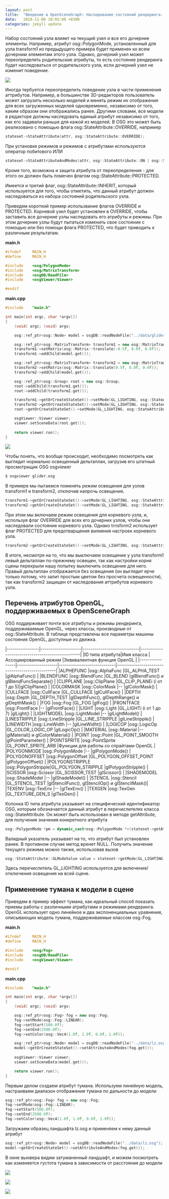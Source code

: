 ```yaml
---
layout: post
title:  "Введение в OpenSceneGraph: Наследование состояний рендеринга. Применение атрибутов и режимов"
date:   2018-11-06 10:05:00 +0300
categories: jekyll update
---
```


Набор состояний узла влияет на текущий узел и все его дочерние элементы. Например, атрибут osg::PolygonMode, установленный для узла transform1 из предыдущего примера будет применен ко всем дочерним элементам этого узла. Однако, дочерний узел может переопределять родительские атрибуты, то есть состояние рендеринга будет наследоваться от родительского узла, если дочерний узел не изменит поведение.

![](https://habrastorage.org/webt/ez/_c/4q/ez_c4qowpsmgjqwqmhtpu5noilm.png)

Иногда тербуется переопределить поведение узла в части применения аттрибутов. Например, в большинстве 3D-редакторов пользователь может загрузить несколько моделей и менять режим их отображения для всех загруженных моделей одновременно, независимо от того, каким образом они отображались ранее. Другими словами, все модели в редакторе должны наследовать единый атрибут независимо от того, как его задавали раньше для кажой из моделей. В OSG это может быть реализовано с помощью флага osg::StateAttribute::OVERRIDE, например

```cpp
stateset->StateAttribute(attr, osg::StateAttribute::OVERRIDE);
```

При установке режимов и режимов с атрибутами используются оператор побитового ИЛИ

```cpp
stateset->StateAttributeAndModes(attr, osg::StateAttribute::ON | osg::StateAttribute::OVERRIDE);
```

Кроме того, возможна и защита атрибута от переопределения - для этого он должен быть помечен флагом osg::StateAttribute::PROTECTED.

Имеется и третий флаг, osg::StateAttribute::INHERIT, который используется для того, чтобы отметить, что данный атрибут должен наследоваться из набора состояний родительского узла.

Приведем короткий пример использвание флагов OVERRIDE и PROTECTED. Корневой узел будет установлен в OVERRIDE, чтобы заставить все дочерние узлы наследовать его атрибуты и режимы. При этом дочерние узлы будут пытаться изменить свое состояние с помощью или без помощи флага PROTECTED, что будет приводить к различным результатам.

**main.h**
```cpp
#ifndef		MAIN_H
#define		MAIN_H

#include    <osg/PolygonMode>
#include    <osg/MatrixTransform>
#include    <osgDB/ReadFile>
#include    <osgViewer/Viewer>

#endif
```

**main.cpp**
```cpp
#include	"main.h"

int main(int argc, char *argv[])
{
    (void) argc; (void) argv;

    osg::ref_ptr<osg::Node> model = osgDB::readNodeFile("../data/glider.osg");

    osg::ref_ptr<osg::MatrixTransform> transform1 = new osg::MatrixTransform;
    transform1->setMatrix(osg::Matrix::translate(-0.5f, 0.0f, 0.0f));
    transform1->addChild(model.get());

    osg::ref_ptr<osg::MatrixTransform> transform2 = new osg::MatrixTransform;
    transform2->setMatrix(osg::Matrix::translate(0.5f, 0.0f, 0.0f));
    transform2->addChild(model.get());

    osg::ref_ptr<osg::Group> root = new osg::Group;
    root->addChild(transform1.get());
    root->addChild(transform2.get());

    transform1->getOrCreateStateSet()->setMode(GL_LIGHTING, osg::StateAttribute::OFF);
    transform2->getOrCreateStateSet()->setMode(GL_LIGHTING, osg::StateAttribute::OFF | osg::StateAttribute::PROTECTED);
    root->getOrCreateStateSet()->setMode(GL_LIGHTING, osg::StateAttribute::ON | osg::StateAttribute::OVERRIDE);

    osgViewer::Viewer viewer;
    viewer.setSceneData(root.get());
    
    return viewer.run();
}
```

![](https://habrastorage.org/webt/lf/8h/u4/lf8hu4n3ii1bor6lgsktbischd0.png)

Чтобы понять, что вообще происходит, необходимо посмотреть как выглядит нормально освещенный дельтаплан, загрузив его  штатный просмотрищик OSG osgviewer

```bash
$ osgviewer glider.osg
```

В примере мы пытаемся поменять режим освещения для узлов transform1 и transform2, отключив напрочь освещение. 

```cpp
transform1->getOrCreateStateSet()->setMode(GL_LIGHTING, osg::StateAttribute::OFF);
transform2->getOrCreateStateSet()->setMode(GL_LIGHTING, osg::StateAttribute::OFF | osg::StateAttribute::PROTECTED);
```

При этом мы включаем режим освещения для корневого узла, и, используя флаг OVERRIDE для всех его дочерних узлов, чтобы они наследовали состояние корневого узла. Однако trnsform2 использует флаг PROTECTED для предотварщения вилияния настроек корневого узла. 

```cpp
transform2->getOrCreateStateSet()->setMode(GL_LIGHTING, osg::StateAttribute::OFF | osg::StateAttribute::PROTECTED);
```

В итоге, несмотря на то, что мы выключаем освещение у узла transform1 левый дельтаплан по-прежнему освещен, так как настройки корня сцены перекрыли нашу попытку выключить освещение для него. Правый дельтаплан отображается без освещения (он выглядит ярче только потому, что залит простым цветом без просчета освещенности), так как transform2 защищен от наследования аттрибутов корневого узла.

## Перечень атрибутов OpenGL, поддерживаемых в OpenSceneGraph

OSG поддерживает почти все атрибуты и режимы рендеринга, поддерживаемые OpenGL, через классы, производные от osg::StateAttribute. В таблице представлены все параметры машины состояния OpenGL, доступные из движка.

|----------------|--------------------|----------------------------|------------------------------------------------|
|ID типа атрибута|Имя класса          |Ассоциированный режим       |Эквивалентная функция OpenGL                    |
|----------------|--------------------|----------------------------|------------------------------------------------|
|ALPHEFUNC       |osg::AlphaFunc      |GL_ALPHA_TEST               |glAlphaFunc()                                   |
|BLENDFUNC       |osg::BlendFunc      |GL_BLEND                    |glBlendFunc() и glBlendFuncSeparate()           |
|CLIPPLANE       |osg::ClipPlane      |GL_CLIP_PLANEi (i от 1 до 5)|glClipPlane()                                   |
|COLORMASK       |osg::ColorMask      |--                          |glColorMask()                                   |
|CULLFACE        |osg::CullFace       |GL_CULLFACE                 |glCullFace()                                    |
|DEPTH           |osg::Depth          |GL_DEPTH_TEST               |glDepthFunc(), glDepthRange() и glDepthMask()   |
|FOG             |osg::Fog            |GL_FOG                      |glFog()                                         |
|FRONTFACE       |osg::FrontFace      |--                          |glFrontFace()                                   |
|LIGHT           |osg::Light          |GL_LIGHTi (i от 1 до 7)     |glLight()                                       |
|LIGHTMODEL      |osg::LightModel     |--                          |glLightModel()                                  |
|LINESTRIPPLE    |osg::LineStripple   |GL_LINE_STRIPPLE            |glLineStripple()                                |
|LINEWIDTH       |osg::LineWidth      |--                          |glLineWidht()                                   |
|LOGICOP         |osg::LogicOp        |GL_COLOR_LOGIC_OP           |glLogicOp()                                     |
|MATERIAL        |osg::Material       |--                          |glMaterial() и glColorMaterial()                |
|POINT           |osg::Point          |GL_POINT_SMOOTH             |glPointParameter()                              |
|POINTSPRITE     |osg::PointSprite    |GL_POINT_SPRITE_ARB         |Функции для работы со спрайтами OpenGL          |
|POLYGONMODE     |osg::PolygonMode    |--                          |glPolygonMode()                                 |
|POLYGONOFFSET   |osg::PolygonOffset  |GL_POLYGON_OFFSET_POINT     |glPolygonOffset()                               |
|POLYGONSTRIPPLE |osg::PolygonStripple|GL_POLYGON_STRIPPLE         |glPolygonStripple()                             |
|SCISSOR         |osg::Scissor        |GL_SCISSOR_TEST             |glScissor()                                     |
|SHADEMODEL      |osg::ShadeModel     |--                          |glShadeModel()                                  |
|STENCIL         |osg::Stencil        |GL_STENCIL_TEST             |glStencilFunc(), glStencilOp() и glStencilMask()|
|TEXENV          |osg::TexEnv         |--                          |glTexEnv()                                      |
|TEXGEN          |osg::TexGen         |GL_TEXTURE_GEN_S            |glTexGen()                                      |

Колонка ID типа атрибута указывает на специфический идентификатор OSG, которым обозначается данный атрибут в перечислителях класса osg::StateAttribute. Он может быть использован в методе getAttribute, для получения значения конкретного атрибута

```cpp
osg::PolygonMode *pm = dynamic_cast<osg::PolygonMode *>(stateset->getAttribute(osg::StateAttribute::POLYGONMODE));
```

Валидный указатель указывает на то, что атрибут был установлен ранее. В противном случае метод вренет NULL. Получить значение текущего режима можно также, использовав вызов

```cpp
osg::StateAttribute::GLModeValue value = stateset->getMode(GL_LIGHTING);
```

Здесь перечислитель GL_LIGHTING используется для включения/отключения освещения на всей сцене.

## Применение тумана к модели в сцене

Приведем в пример эффект тумана, как идеальный способ показать приемы работы с различными атрибутами и режимами рендеринга. OpenGL использует одно линейное и два экспоненциальных уравнения, описывающих модель тумана, поддерживаемые классом osg::Fog.

**main.h**
```cpp
#ifndef		MAIN_H
#define		MAIN_H

#include    <osg/Fog>
#include    <osgDB/ReadFile>
#include    <osgViewer/Viewer>

#endif
```

**main.cpp**
```cpp
#include	"main.h"

int main(int argc, char *argv[])
{
    (void) argc; (void) argv;

    osg::ref_ptr<osg::Fog> fog = new osg::Fog;
    fog->setMode(osg::Fog::LINEAR);
    fog->setStart(500.0f);
    fog->setEnd(2500.0f);
    fog->setColor(osg::Vec4(1.0f, 1.0f, 0.0f, 1.0f));

    osg::ref_ptr<osg::Node> model = osgDB::readNodeFile("../data/lz.osg");
    model->getOrCreateStateSet()->setAttributeAndModes(fog.get());
    
    osgViewer::Viewer viewer;
    viewer.setSceneData(model.get());

    return viewer.run();
}
```

Первым делом создаем атрибут тумана. Используем линейную модель, настраиваем диапазон отображения тумана по дальности до модели

```cpp
osg::ref_ptr<osg::Fog> fog = new osg::Fog;
fog->setMode(osg::Fog::LINEAR);
fog->setStart(500.0f);
fog->setEnd(2500.0f);
fog->setColor(osg::Vec4(1.0f, 1.0f, 0.0f, 1.0f));
```

Загружаем образец ландшафта lz.osg и применяем к нему данный атрибут

```cpp
osg::ref_ptr<osg::Node> model = osgDB::readNodeFile("../data/lz.osg");
model->getOrCreateStateSet()->setAttributeAndModes(fog.get());
```

В окне вьювера видим затуманенный ландшафт, и можем посмотреть как изменяется густота тумана в зависимости от расстояния до модели

![](https://habrastorage.org/webt/gq/8f/fu/gq8ffuswpsbsl1-xxqzprwvprle.png)

![](https://habrastorage.org/webt/3z/st/f6/3zstf6mlxlvenapqhvj3zsxyh2i.png)

![](https://habrastorage.org/webt/k-/mc/cj/k-mccjrssmakzwwrht-b5azkzg4.png)